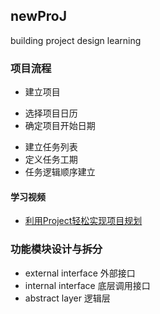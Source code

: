 ## newProJ

building project design learning

### 项目流程



- 建立项目
> 

- 选择项目日历
- 确定项目开始日期
> 

- 建立任务列表
- 定义任务工期
- 任务逻辑顺序建立
> 


#### 学习视频

- [利用Project轻松实现项目规划](https://www.bilibili.com/video/BV1Lz411z7W6?from=search&seid=15253348746976587812)

### 功能模块设计与拆分

- external interface 外部接口
- internal interface 底层调用接口
- abstract layer 逻辑层